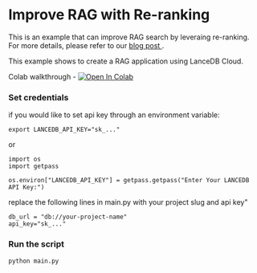 # Improve RAG with Re-ranking
This is an example that can improve RAG search by leveraing re-ranking. For more details, please refer to
our <a href="https://blog.lancedb.com/simplest-method-to-improve-rag-pipeline-re-ranking-cf6eaec6d544"> blog post </a>.

This example shows to create a RAG application using LanceDB Cloud.

Colab walkthrough - <a href="https://colab.research.google.com/github/lancedb/vectordb-recipes/blob/main/examples/RAG_re_ranking/lancedb_cloud/main.ipynb"><img src="https://colab.research.google.com/assets/colab-badge.svg" alt="Open In Colab"></a>


### Set credentials
if you would like to set api key through an environment variable:
```
export LANCEDB_API_KEY="sk_..."
```
or
```
import os
import getpass

os.environ["LANCEDB_API_KEY"] = getpass.getpass("Enter Your LANCEDB API Key:")
```

replace the following lines in main.py with your project slug and api key"
```
db_url = "db://your-project-name"
api_key="sk_..."
```

### Run the script
```python
python main.py
```

